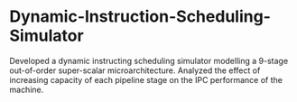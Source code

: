 # Dynamic-Instruction-Scheduling-Simulator
Developed a dynamic instructing scheduling simulator modelling a 9-stage out-of-order super-scalar microarchitecture.  Analyzed the effect of increasing capacity of each pipeline stage on the IPC performance of the machine.
